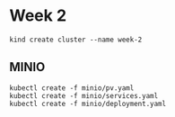 # Week 2

```
kind create cluster --name week-2
```
## MINIO
```
kubectl create -f minio/pv.yaml
kubectl create -f minio/services.yaml
kubectl create -f minio/deployment.yaml
```

